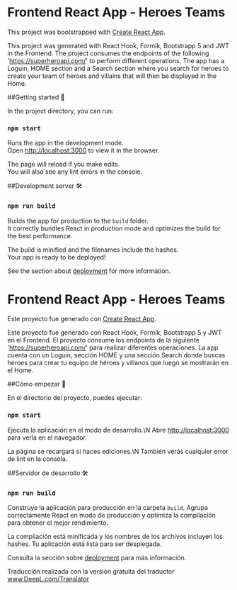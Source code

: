 # Frontend React App - Heroes Teams

This project was bootstrapped with [Create React App](https://github.com/facebook/create-react-app).

This project was generated with React Hook, Formik, Bootstrapp 5 and JWT in the Frontend. The project consumes the endpoints of the following 'https://superheroapi.com/' to perform different operations. The app has a Loguin, HOME section and a Search section where you search for heroes to create your team of heroes and villains that will then be displayed in the Home.

##Getting started 🚀

In the project directory, you can run:

### `npm start`

Runs the app in the development mode.\
Open [http://localhost:3000](http://localhost:3000) to view it in the browser.

The page will reload if you make edits.\
You will also see any lint errors in the console.

##Development server 🛠️
### `npm run build`

Builds the app for production to the `build` folder.\
It correctly bundles React in production mode and optimizes the build for the best performance.

The build is minified and the filenames include the hashes.\
Your app is ready to be deployed!

See the section about [deployment](https://facebook.github.io/create-react-app/docs/deployment) for more information.

#

#

# Frontend React App - Heroes Teams

Este proyecto fue generado con [Create React App](https://github.com/facebook/create-react-app).

Este proyecto fue generado con React Hook, Formik, Bootstrapp 5 y JWT en el Frontend. El proyecto consume los endpoints de la siguiente 'https://superheroapi.com/' para realizar diferentes operaciones. La app cuenta con un Loguin, sección HOME y una sección Search donde buscas héroes para crear tu equipo de héroes y villanos que luego se mostrarán en el Home.

##Cómo empezar 🚀

En el directorio del proyecto, puedes ejecutar:

### `npm start`

Ejecuta la aplicación en el modo de desarrollo.\N
Abre [http://localhost:3000](http://localhost:3000) para verla en el navegador.

La página se recargará si haces ediciones.\N
También verás cualquier error de lint en la consola.

##Servidor de desarrollo 🛠️
### `npm run build`

Construye la aplicación para producción en la carpeta `build`.
Agrupa correctamente React en modo de producción y optimiza la compilación para obtener el mejor rendimiento.

La compilación está minificada y los nombres de los archivos incluyen los hashes.
Tu aplicación está lista para ser desplegada.

Consulta la sección sobre [deployment](https://facebook.github.io/create-react-app/docs/deployment) para más información.

Traducción realizada con la versión gratuita del traductor www.DeepL.com/Translator
